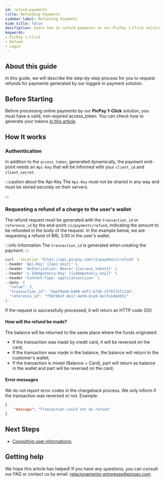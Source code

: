 ```yaml
---
id: refund-payments
title: Refunding Payments
sidebar_label: Refunding Payments
hide_title: false
description: Learn how to refund payments in our PicPay 1-Click solution
keywords: 
- PicPay 1-Click
- Refund
- Login
---
```


## About this guide

In this guide, we will describe the step-by-step process for you to request refunds for payments generated by our logged-in payment solution.

## Before Starting

Before processing online payments by our **PicPay 1-Click** solution, you must have a valid, non-expired access_token. You can check how to generate your tokens [in this article](/one-click/guides/oauth2-flow).

## How It works

### Authentication

In addition to the `access_token`, generated dynamically, the payment end-point needs an `Api-Key` that will be informed with your `client_id` and `client_secret`.

:::caution about the Api-Key
The `Api-Key` must not be shared in any way and must be stored securely on their servers.
 
:::

### Requesting a refund of a charge to the user's wallet

The refund request must be generated with the `transaction_id` or `reference_id` by the end-point `v1/payments/refund`, indicating the amount to be refunded in the body of the request. In the example below, we are requesting a refund of BRL 3.00 in the user's wallet.

:::info Information
The `transaction_id` is generated when creating the payment.
:::

```bash
curl --location 'https://api.picpay.com/v1/payments/refund' \
--header 'Api-Key: {{api_key}}' \
--header 'Authorization: Bearer {{access_token}}' \
--header 'x-Idempotency-Key: {{idempotency_key}}' \
--header 'Content-Type: application/json' \
--data '{
  "value": 3,
  "transaction_id": "daef8a44-b408-4df1-b726-c579723f1116",
  "reference_id": "f997bbef-8e17-4e59-b1a9-de1fe1dedd51"
}'
```

If the request is successfully processed, it will return an HTTP code 200

#### How will the refund be made?

The balance will be returned to the same place where the funds originated:

- If the transaction was made by credit card, it will be reversed on the card;
- If the transaction was made in the balance, the balance will return to the customer's wallet;
- If the transaction is mixed (Balance + Card), part will return as balance in the wallet and part will be reversed on the card;

#### Error messages

We do not report error codes in the chargeback process. We only inform if the transaction was reversed or not. Example:

```json
{
    "message": "Transaction could not be refund"
}
```

## Next Steps

- [Consulting user informations](/one-click/guides/user-info);

## Getting help
We hope this article has helped! If you have any questions, you can consult our FAQ or contact us by email:
relacionamento-empresas@picpay.com. 


